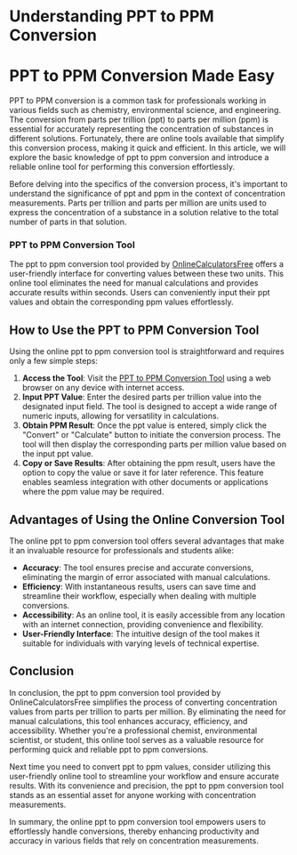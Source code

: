 Understanding PPT to PPM Conversion
===================================

PPT to PPM Conversion Made Easy
===============================

PPT to PPM conversion is a common task for professionals working in various fields such as chemistry, environmental science, and engineering. The conversion from parts per trillion (ppt) to parts per million (ppm) is essential for accurately representing the concentration of substances in different solutions. Fortunately, there are online tools available that simplify this conversion process, making it quick and efficient. In this article, we will explore the basic knowledge of ppt to ppm conversion and introduce a reliable online tool for performing this conversion effortlessly.

Before delving into the specifics of the conversion process, it's important to understand the significance of ppt and ppm in the context of concentration measurements. Parts per trillion and parts per million are units used to express the concentration of a substance in a solution relative to the total number of parts in that solution.

### PPT to PPM Conversion Tool

The ppt to ppm conversion tool provided by [OnlineCalculatorsFree](https://www.onlinecalculatorsfree.com/convert/ppt-to-ppm.html) offers a user-friendly interface for converting values between these two units. This online tool eliminates the need for manual calculations and provides accurate results within seconds. Users can conveniently input their ppt values and obtain the corresponding ppm values effortlessly.

How to Use the PPT to PPM Conversion Tool
-----------------------------------------

Using the online ppt to ppm conversion tool is straightforward and requires only a few simple steps:

1. **Access the Tool**: Visit the [PPT to PPM Conversion Tool](https://www.onlinecalculatorsfree.com/convert/ppt-to-ppm.html) using a web browser on any device with internet access.
2. **Input PPT Value**: Enter the desired parts per trillion value into the designated input field. The tool is designed to accept a wide range of numeric inputs, allowing for versatility in calculations.
3. **Obtain PPM Result**: Once the ppt value is entered, simply click the "Convert" or "Calculate" button to initiate the conversion process. The tool will then display the corresponding parts per million value based on the input ppt value.
4. **Copy or Save Results**: After obtaining the ppm result, users have the option to copy the value or save it for later reference. This feature enables seamless integration with other documents or applications where the ppm value may be required.

Advantages of Using the Online Conversion Tool
----------------------------------------------

The online ppt to ppm conversion tool offers several advantages that make it an invaluable resource for professionals and students alike:

- **Accuracy**: The tool ensures precise and accurate conversions, eliminating the margin of error associated with manual calculations.
- **Efficiency**: With instantaneous results, users can save time and streamline their workflow, especially when dealing with multiple conversions.
- **Accessibility**: As an online tool, it is easily accessible from any location with an internet connection, providing convenience and flexibility.
- **User-Friendly Interface**: The intuitive design of the tool makes it suitable for individuals with varying levels of technical expertise.

Conclusion
----------

In conclusion, the ppt to ppm conversion tool provided by OnlineCalculatorsFree simplifies the process of converting concentration values from parts per trillion to parts per million. By eliminating the need for manual calculations, this tool enhances accuracy, efficiency, and accessibility. Whether you're a professional chemist, environmental scientist, or student, this online tool serves as a valuable resource for performing quick and reliable ppt to ppm conversions.

Next time you need to convert ppt to ppm values, consider utilizing this user-friendly online tool to streamline your workflow and ensure accurate results. With its convenience and precision, the ppt to ppm conversion tool stands as an essential asset for anyone working with concentration measurements.

In summary, the online ppt to ppm conversion tool empowers users to effortlessly handle conversions, thereby enhancing productivity and accuracy in various fields that rely on concentration measurements.